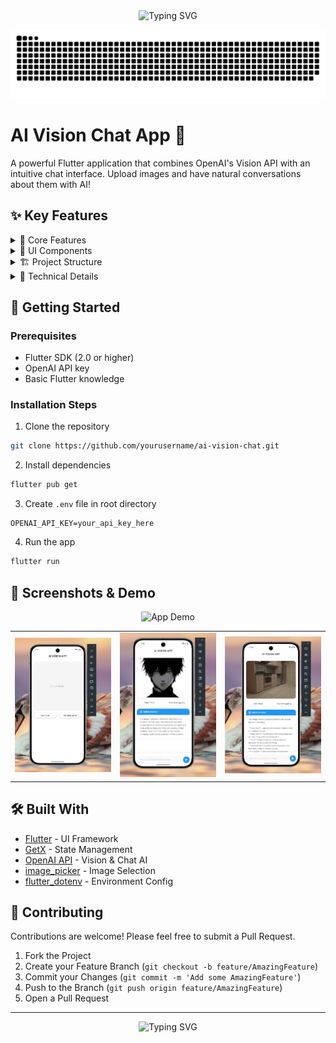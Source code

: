 <div align="center">
  <img src="https://readme-typing-svg.demolab.com?font=Fira+Code&duration=3000&pause=1000&color=00FFB3&center=true&vCenter=true&width=435&lines=Welcome+to+AI+Vision+Chat+🤖;Powered+by+OpenAI's+Vision+API;Ask+Questions+About+Any+Image;Get+Intelligent+Responses" alt="Typing SVG" />
  
  <p align="center">
    <img src="https://raw.githubusercontent.com/Platane/snk/output/github-contribution-grid-snake.svg" alt="snake animation" />
  </p>
</div>

# AI Vision Chat App 🚀

A powerful Flutter application that combines OpenAI's Vision API with an intuitive chat interface. Upload images and have natural conversations about them with AI!

## ✨ Key Features

<details>
<summary>📱 Core Features</summary>

- Image capture from camera
- Gallery image selection
- Real-time AI image analysis
- Interactive chat interface
- Auto-scrolling messages
- Elegant animations
- Error handling & feedback
</details>

<details>
<summary>🎨 UI Components</summary>

### Chat Interface
- Custom chat bubbles
- User/AI message differentiation
- Loading indicators
- Smooth scrolling
- Input field with send button

### Image Handling
- Image preview container
- Camera/Gallery selection buttons
- Image quality optimization
- Size limit handling
</details>

<details>
<summary>🏗️ Project Structure</summary>

```
lib/
├── app/
│   ├── controllers/
│   │   ├── chat_controller.dart    # Chat logic & message handling
│   │   └── image_controller.dart   # Image processing & analysis
│   ├── models/
│   │   └── chat_message.dart      # Message data structure
│   ├── modules/
│   │   └── home/
│   │       └── views/
│   │           └── home_view.dart  # Main UI implementation
│   └── widgets/
│       ├── chat_bubble.dart       # Message bubble design
│       ├── chat_input.dart        # Input field component
│       └── chat_section.dart      # Chat list implementation
└── main.dart                      # App initialization
```
</details>

<details>
<summary>🔧 Technical Details</summary>

### Image Processing
- Max resolution: 1920x1080
- Quality compression: 84%
- Size limit: 10MB
- Supported formats: JPG, PNG

### State Management
- GetX for reactive state
- Efficient message handling
- Smooth UI updates
</details>

## 🚀 Getting Started

### Prerequisites
- Flutter SDK (2.0 or higher)
- OpenAI API key
- Basic Flutter knowledge

### Installation Steps

1. Clone the repository
```bash
git clone https://github.com/yourusername/ai-vision-chat.git
```

2. Install dependencies
```bash
flutter pub get
```

3. Create `.env` file in root directory
```env
OPENAI_API_KEY=your_api_key_here
```

4. Run the app
```bash
flutter run
```

## 📱 Screenshots & Demo

<div align="center">
  <img src="assets/sample/VisionAI_Testing_2.gif" width="300" alt="App Demo"/>
  
  <table>
    <tr>
      <td><img src="assets/sample/Screenshot 2025-02-13 094836.png" width="200" alt="Home Screen"/></td>
      <td><img src="assets/sample/image.png" width="200" alt="Chat Interface"/></td>
      <td><img src="assets/sample/Screenshot 2025-02-13 135453.png" width="200" alt="Image Analysis"/></td>
    </tr>
  </table>
</div>

## 🛠️ Built With

- [Flutter](https://flutter.dev/) - UI Framework
- [GetX](https://pub.dev/packages/get) - State Management
- [OpenAI API](https://openai.com/api/) - Vision & Chat AI
- [image_picker](https://pub.dev/packages/image_picker) - Image Selection
- [flutter_dotenv](https://pub.dev/packages/flutter_dotenv) - Environment Config

## 🤝 Contributing

Contributions are welcome! Please feel free to submit a Pull Request.

1. Fork the Project
2. Create your Feature Branch (`git checkout -b feature/AmazingFeature`)
3. Commit your Changes (`git commit -m 'Add some AmazingFeature'`)
4. Push to the Branch (`git push origin feature/AmazingFeature`)
5. Open a Pull Request

---

<div align="center">
  <img src="https://readme-typing-svg.demolab.com?font=Fira+Code&duration=3000&pause=1000&color=00FFB3&center=true&vCenter=true&width=435&lines=Thank+you+for+visiting!;Star+⭐+if+you+like+it;Made+with+💙+by+Rahul" alt="Typing SVG" />
</div>

